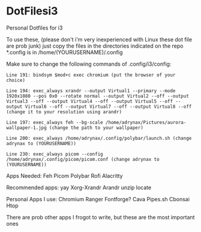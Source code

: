 # DotFilesi3
Personal Dotfiles for i3

To use these, (please don't i'm very inexperienced with Linux these dot file are prob junk) just copy the files in the directories indicated on the repo
*.config is in /home/(YOURUSERNAME)/.config

Make sure to change the following commands of .config/i3/config:

    Line 191: bindsym $mod+c exec chromium (put the browser of your choice)

    Line 194: exec_always xrandr --output Virtual1 --primary --mode 1920x1080 --pos 0x0 --rotate normal --output Virtual2 --off --output Virtual3 --off --output Virtual4 --off --output Virtual5 --off --output Virtual6 --off --output Virtual7 --off --output Virtual8 --off (change it to your resolution using arandr)

    Line 197: exec_always feh --bg-scale /home/adrynax/Pictures/aurora-wallpaper-1.jpg (change the path to your wallpaper)

    Line 200: exec_always /home/adrynax/.config/polybar/launch.sh (change adrynax to (YOURUSERNAME))

    Line 230: exec_always picom --config /home/adrynax/.config/picom/picom.conf (change adrynax to (YOURUSERNAME))

Apps Needed:
    Feh
    Picom
    Polybar
    Rofi
    Alacritty

Recommended apps:
    yay
    Xorg-Xrandr
    Arandr
    unzip
    locate

Personal Apps I use:
    Chromium
    Ranger
    Fontforge?
    Cava
    Pipes.sh
    Cbonsai
    Htop

There are prob other apps I frogot to write, but these are the most important ones




